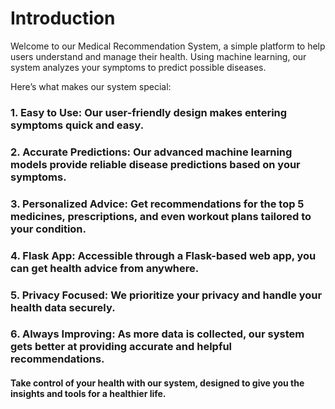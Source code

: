 # Introduction
Welcome to our Medical Recommendation System, a simple platform to help users understand and manage their health. Using machine learning, our system analyzes your symptoms to predict possible diseases.

Here’s what makes our system special:

### 1. Easy to Use: Our user-friendly design makes entering symptoms quick and easy.
### 2. Accurate Predictions: Our advanced machine learning models provide reliable disease predictions based on your symptoms.
### 3. Personalized Advice: Get recommendations for the top 5 medicines, prescriptions, and even workout plans tailored to your condition.
### 4. Flask App: Accessible through a Flask-based web app, you can get health advice from anywhere.
### 5. Privacy Focused: We prioritize your privacy and handle your health data securely.
### 6. Always Improving: As more data is collected, our system gets better at providing accurate and helpful recommendations.

#### Take control of your health with our system, designed to give you the insights and tools for a healthier life.
